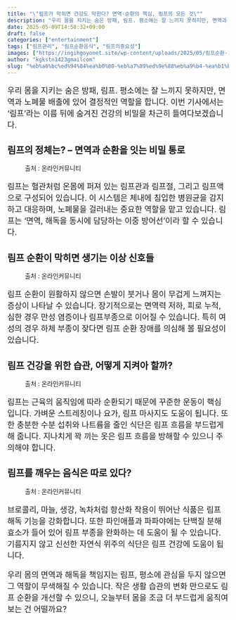 ```yaml
---
title: "\"림프가 막히면 건강도 막힌다? 면역·순환의 핵심, 림프의 모든 것\""
description: "우리 몸을 지키는 숨은 방패, 림프. 평소에는 잘 느끼지 못하지만, 면역과 노폐물 배출에 있어 결정적인 역할을 합니다. 이번 기사에서는 ‘림프’라는 이름 뒤에 숨겨진 건강의 비밀을 차근히 들여다보겠습니다."
date: 2025-05-09T14:58:32+09:00
draft: false
categories: ["entertainment"]
tags: ["림프관리", "림프순환음식", "림프의중요성"]
images: ["https://ingihgoyonet.site/wp-content/uploads/2025/05/림프순환-1024x683.jpg", "https://ingihgoyonet.site/wp-content/uploads/2025/05/림프관리-684x1024.jpg", "https://ingihgoyonet.site/wp-content/uploads/2025/05/림프순환-2-684x1024.jpg", "https://ingihgoyonet.site/wp-content/uploads/2025/05/림프순환음식-1024x683.jpg"]
author: "kgkstn1423gmailcom"
slug: "%eb%a6%bc%ed%94%84%ea%b0%80-%eb%a7%89%ed%9e%88%eb%a9%b4-%ea%b1%b4%ea%b0%95%eb%8f%84-%eb%a7%89%ed%9e%8c%eb%8b%a4-%eb%a9%b4%ec%97%ad%c2%b7%ec%88%9c%ed%99%98%ec%9d%98-%ed%95%b5%ec%8b%ac-%eb%a6%bc"
---
```


<p style="font-size:18px">우리 몸을 지키는 숨은 방패, 림프. 평소에는 잘 느끼지 못하지만, 면역과 노폐물 배출에 있어 결정적인 역할을 합니다. 이번 기사에서는 ‘림프’라는 이름 뒤에 숨겨진 건강의 비밀을 차근히 들여다보겠습니다.</p> <h2 >림프의 정체는? – 면역과 순환을 잇는 비밀 통로</h2> <figure ><img src="https://ingihgoyonet.site/wp-content/uploads/2025/05/림프순환-1024x683.jpg" alt="" style="aspect-ratio:16/9;object-fit:cover"/><figcaption >출처 : 온라인커뮤니티</figcaption></figure> <p style="font-size:18px">림프는 혈관처럼 온몸에 퍼져 있는 림프관과 림프절, 그리고 림프액으로 구성되어 있습니다. 이 시스템은 체내에 침입한 병원균을 감지하고 대응하며, 노폐물을 걸러내는 중요한 역할을 맡고 있습니다. 림프는 ‘면역, 해독을 동시에 담당하는 이중 방어선’이라 할 수 있습니다.</p> <h2 >림프 순환이 막히면 생기는 이상 신호들</h2> <figure ><img src="https://ingihgoyonet.site/wp-content/uploads/2025/05/림프관리-684x1024.jpg" alt="" style="aspect-ratio:16/9;object-fit:cover"/><figcaption >출처 : 온라인커뮤니티</figcaption></figure> <p style="font-size:18px">림프 순환이 원활하지 않으면 손발이 붓거나 몸이 무겁게 느껴지는 증상이 나타날 수 있습니다. 장기적으로는 면역력 저하, 피로 누적, 심한 경우 만성 염증이나 림프부종으로 이어질 수 있습니다. 특히 여성의 경우 하체 부종이 잦다면 림프 순환 장애를 의심해 볼 필요성이 있습니다.</p> <h2 >림프 건강을 위한 습관, 어떻게 지켜아 할까?</h2> <figure ><img src="https://ingihgoyonet.site/wp-content/uploads/2025/05/림프순환-2-684x1024.jpg" alt="" style="aspect-ratio:16/9;object-fit:cover"/><figcaption >출처 : 온라인커뮤니티</figcaption></figure> <p style="font-size:18px">림프는 근육의 움직임에 따라 순환되기 때문에 꾸준한 운동이 핵심입니다. 가벼운 스트레칭이나 요가, 림프 마사지도 도움이 됩니다. 또한 충분한 수분 섭취와 나트륨을 줄인 식단은 림프 흐름을 부드럽게 해 줍니다. 지나치게 꽉 끼는 옷은 림프 흐름을 방해할 수 있으니 주의해야 합니다.</p> <h2 >림프를 깨우는 음식은 따로 있다?</h2> <figure ><img src="https://ingihgoyonet.site/wp-content/uploads/2025/05/림프순환음식-1024x683.jpg" alt="" style="aspect-ratio:16/9;object-fit:cover"/><figcaption >출처 : 온라인커뮤니티</figcaption></figure> <p style="font-size:18px">브로콜리, 마늘, 생강, 녹차처럼 항산화 작용이 뛰어난 식품은 림프 해독 기능을 강화합니다. 또한 파인애플과 파파야에는 단백질 분해 효소가 들어 있어 림프 부종을 완화하는 데 도움이 될 수 있습니다. 기름지지 않고 신선한 자연식 위주의 식단은 림프 건강에 도움이 됩니다.</p> <p style="font-size:18px">우리 몸의 면역과 해독을 책임지는 림프, 평소에 관심을 두지 않으면 그 역할이 무색해질 수 있습니다. 작은 생활 습관의 변화 만으로도 림프 순환을 개선할 수 있으니, 오늘부터 몸을 조금 더 부드럽게 움직여보는 건 어떨까요?</p>